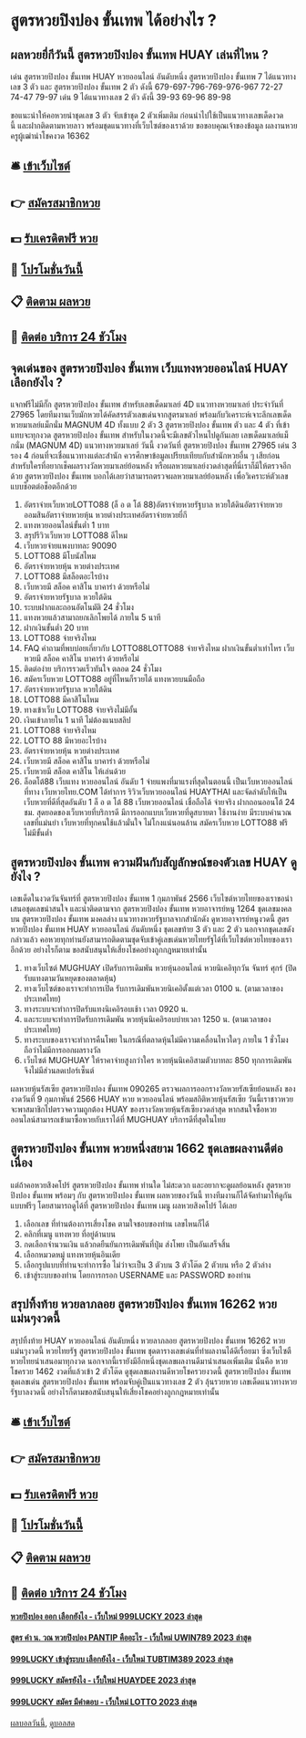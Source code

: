 # สูตรหวยปิงปอง ขั้นเทพ ได้อย่างไร ?
## ผลหวยยี่กีวันนี้ สูตรหวยปิงปอง ขั้นเทพ HUAY เล่นที่ไหน ?
เด่น สูตรหวยปิงปอง ขั้นเทพ HUAY หวยออนไลน์ อันดับหนึ่ง สูตรหวยปิงปอง ขั้นเทพ 7 ได้แนวทางเลข 3 ตัว และ สูตรหวยปิงปอง ขั้นเทพ 2 ตัว ดังนี้
679-697-796-769-976-967
72-27
74-47
79-97
เด่น 9 ได้แนวทางเลข 2 ตัว ดังนี้
39-93
69-96
89-98

ขอแนะนำให้คอหวยนำชุดเลข 3 ตัว จับเข้าชุด 2 ตัวเพิ่มเติม ก่อนนำไปใช้เป็นแนวทางเลขเด็ดงวดนี้ และฝากติดตามหวยลาว พร้อมชุดแนวทางที่เว็บไซต์ของเราด้วย
ขอขอบคุณเจ้าของข้อมูล
ผลงานหวยครูผู้เฒ่านำโชคงวด 16362

## 🛎 [เข้าเว็บไซต์](https://bit.ly/3BG5bNw)
## 👉 [สมัครสมาชิกหวย](https://bit.ly/3BG5bNw)
## 💵 [รับเครดิตฟรี หวย](https://bit.ly/3C3mvgS)
## 👑 [โปรโมชั่นวันนี้](https://bit.ly/3C3mvgS)
## 📋 [ติดตาม ผลหวย](https://bit.ly/3C3mvgS)
## 📱 [ติดต่อ บริการ 24 ชัวโมง](https://bit.ly/3C3mvgS)

## จุดเด่นของ สูตรหวยปิงปอง ขั้นเทพ เว็บแทงหวยออนไลน์ HUAY เลือกยังไง ?
แจกฟรีไม่มีกั๊ก สูตรหวยปิงปอง ขั้นเทพ สำหรับเลขเด็ดมาเลย์ 4D แนวทางหวยมาเลย์ ประจำวันที่ 27965 โดยทีมงานเว็บมักหวยได้คัดสรรตัวเลขเด่นจากสูตรมาเลย์ พร้อมกับวิเคราะห์เจาะลึกเลขเด็ดหวยมาเลย์แม็กนั่ม MAGNUM 4D ทั้งแบบ 2 ตัว 3 สูตรหวยปิงปอง ขั้นเทพ ตัว และ 4 ตัว ที่เข้าแทบจะทุกงวด สูตรหวยปิงปอง ขั้นเทพ สำหรับในงวดนี้จะมีเลขตัวไหนไปดูกันเลย
เลขเด็ดมาเลย์แม็กนั่ม (MAGNUM 4D) แนวทางหวยมาเลย์ วันนี้ งวดวันที่ สูตรหวยปิงปอง ขั้นเทพ 27965 เด่น 3 รอง 4
ก่อนที่จะเชื่อแนวทางแต่ละสำนัก ควรศึกษาข้อมูลเปรียบเทียบกับสำนักหวยอื่น ๆ เสียก่อน สำหรับใครที่อยากเช็คผลรางวัลหวยมาเลย์ย้อนหลัง หรือผลหวยมาเลย์งวดล่าสุดที่นี่เราก็มีให้ตรวจอีกด้วย สูตรหวยปิงปอง ขั้นเทพ บอกได้เลยว่าสามารถตรวจผลหวยมาเลย์ย้อนหลัง เพื่อวิเคราะห์ตัวเลขแบบช็อตต่อช็อตอีกด้วย
1. อัตราจ่ายเว็บหวยLOTTO88 (ล็ อ ต โต้ 88)อัตราจ่ายหวยรัฐบาล หวยใต้ดินอัตราจ่ายหวยออมสินอัตราจ่ายหวยหุ้น หวยต่างประเทศอัตราจ่ายหวยยี่กี
2. แทงหวยออนไลน์ขั้นต่ำ 1 บาท
3. สรุปรีวิวเว็บหวย LOTTO88 ดีไหม
4. เว็บหวยจ่ายแพงบาทละ 90090
5. LOTTO88 มีโบนัสไหม
6. อัตราจ่ายหวยหุ้น หวยต่างประเทศ
7. LOTTO88 มีสล็อตอะไรบ้าง
8. เว็บหวยมี สล็อค คาสิโน บาคาร่า ด้วยหรือไม่
9. อัตราจ่ายหวยรัฐบาล หวยใต้ดิน
10. ระบบฝากและถอนอัตโนมัติ 24 ชั่วโมง
11. แทงหวยแล้วสามาถยกเลิกโพยได้ ภายใน 5 นาที
12. ฝากเงินขั้นต่ำ 20 บาท
13. LOTTO88 จ่ายจริงไหม
14. FAQ คำถามที่พบบ่อยเกี่ยวกับ LOTTO88LOTTO88 จ่ายจริงไหม ฝากเงินขั้นต่ำเท่าไหร เว็บหวยมี สล็อค คาสิโน บาคาร่า ด้วยหรือไม่
15. ติดต่อง่าย บริการรวดเร็วทันใจ ตลอด 24 ชั่วโมง
16. สมัครเว็บหวย LOTTO88 อยู่ที่ไหนก็รวยได้ แทงหวยบนมือถือ
17. อัตราจ่ายหวยรัฐบาล หวยใต้ดิน
18. LOTTO88 มีคาสิโนไหม
19. ทางเข้าเว็บ LOTTO88 จ่ายจริงไม่มีอั้น
20. เงินเข้าภายใน 1 นาที ไม่ต้องแนบสลิป
21. LOTTO88 จ่ายจริงไหม
22. LOTTO 88 มีหวยอะไรบ้าง
23. อัตราจ่ายหวยหุ้น หวยต่างประเทศ
24. เว็บหวยมี สล็อค คาสิโน บาคาร่า ด้วยหรือไม่
25. เว็บหวยมี สล็อต คาสิโน ให้เล่นด้วย
26. ล็อตโต้88 เว็บแทง หวยออนไลน์ อันดับ 1 จ่ายแพงที่มาแรงที่สุดในตอนนี้ เป็นเว็บหวยออนไลน์ ที่ทาง เว็บหวยไทย.COM ได้ทำการ ริวิวเว็บหวยออนไลน์ HUAYTHAI และจัดลำดับให้เป็นเว็บหวยที่ดีที่สุดอันดับ 1 ล็ อ ต โต้ 88 เว็บหวยออนไลน์ เชื่อถือได้ จ่ายจริง ฝากถอนออนโต้ 24 ชม. สุดยอดของเว็บหวยที่บริการดี มีการออกแบบเว็บหวยที่ดูสบายตา ใช้งานง่าย มีระบบคำนวณเลขที่แม่นยำ เว็บหวยที่ทุกคนใช้แล้วมั่นใจ ไม่โกงแน่นอนล้าน สมัครเว็บหวย LOTTO88 ฟรี ไม่มีขั้นต่ำ

## สูตรหวยปิงปอง ขั้นเทพ ความฝันกับสัญลักษณ์ของตัวเลข HUAY ดูยังไง ?
เลขเด็ดในงวดวันจันทร์ที่ สูตรหวยปิงปอง ขั้นเทพ 1 กุมภาพันธ์ 2566 เว็บไซต์หวยไทยของเราขอนำเสนอชุดเลขน่าสนใจ และน่าติดตามจาก สูตรหวยปิงปอง ขั้นเทพ หวยอาจารย์หนู 1264 ชุดเลขมงคลบน สูตรหวยปิงปอง ขั้นเทพ มงคลล่าง แนวทางหวยรัฐบาลจากสำนักดัง ดูหวยอาจารย์หนูงวดนี้ สูตรหวยปิงปอง ขั้นเทพ HUAY หวยออนไลน์ อันดับหนึ่ง ชุดเลขท้าย 3 ตัว และ 2 ตัว นอกจากชุดเลขดังกล่าวแล้ว คอหวยทุกท่านยังสามารถติดตามชุดจับเข้าคู่เลขเด่นหวยไทยรัฐได้ที่เว็บไซต์หวยไทยของเราอีกด้วย อย่างไรก็ตาม ขอสนับสนุนให้เสี่ยงโชคอย่างถูกกฎหมายเท่านั้น
1. ทางเว็บไซต์ MUGHUAY เปิดรับการเดิมพัน หวยหุ้นออนไลน์ หวยนิเคอิทุกวัน จันทร์ ศุกร์ (ปิดรับแทงตามวันหยุดของตลาดหุ้น)
2. ทางเว็บไซต์ของเราจะทำการเปิด รับการเดิมพันหวยนิเคอิตั้งแต่เวลา 0100 น. (ตามเวลาของประเทศไทย)
3. ทางระบบจะทำการปิดรับแทงนิเคอิรอบเช้า เวลา 0920 น.
4. และระบบจะทำการปิดรับการเดิมพัน หวยหุ้นนิเคอิรอบบ่ายเวลา 1250 น. (ตามเวลาของประเทศไทย)
5. ทางระบบของเราจะทำการคืนโพย ในกรณีที่ตลาดหุ้นไม่มีความเคลื่อนไหวใดๆ ภายใน 1 ชั่วโมง ถือว่าไม่มีการออกผลรางวัล
6. เว็บไซต์ MUGHUAY ให้ราคาจ่ายสูงกว่าใคร หวยหุ้นนิเคอิสามตัวบาทละ 850 ทุกการเดิมพันจึงไม่มีส่วนลดเปอร์เซ็นต์

ผลหวยหุ้นรัสเซีย สูตรหวยปิงปอง ขั้นเทพ 090265 ตรวจผลการออกรางวัลหวยรัสเซียย้อนหลัง ของงวดวันที่ 9 กุมภาพันธ์ 2566 HUAY หวย หวยออนไลน์ พร้อมสถิติหวยหุ้นรัสเซีย วันนี้เราชาวหวยจะพาสมาชิกไปตรวจความถูกต้อง HUAY ของรางวัลหวยหุ้นรัสเซียงวดล่าสุด หากสนใจซื้อหวยออนไลน์สามารถเข้ามาซื้อหวยกับเราได้ที่ MUGHUAY บริการดีที่สุดในไทย

## สูตรหวยปิงปอง ขั้นเทพ หวยหนึ่งสยาม 1662 ชุดเลขผลงานดีต่อเนื่อง
แต่ถ้าคอหวยสิงคโปร์ สูตรหวยปิงปอง ขั้นเทพ ท่านใด ไม่สะดวก และอยากจะดูผลย้อนหลัง สูตรหวยปิงปอง ขั้นเทพ พร้อมๆ กับ สูตรหวยปิงปอง ขั้นเทพ ผลหวยของวันนี้ ทางทีมงานก็ได้จัดทำมาให้ดูกันแบบฟรีๆ โดยสามารถดูได้ที่ สูตรหวยปิงปอง ขั้นเทพ เมนู ผลหวยสิงคโปร์ ได้เลย
1. เลือกเลข ที่ท่านต้องการเสี่ยงโชค ตามใจชอบของท่าน เลขไหนก็ได้
2. คลิกที่เมนู แทงหวย ที่อยู่ด้านบน
3. กดเลือกจำนวนเงิน แล้วกดยืนยันการเดิมพันที่ปุ่ม ส่งโพย เป็นอันเสร็จสิ้น
4. เลือกหมวดหมู่ แทงหวยหุ้นอินเดีย
5. เลือกรูปแบบที่ท่านจะทำการซื้อ ไม่ว่าจะเป็น 3 ตัวบน 3 ตัวโต๊ด 2 ตัวบน หรือ 2 ตัวล่าง
6. เข้าสู่ระบบของท่าน โดยการกรอก USERNAME และ PASSWORD ของท่าน

## สรุปทิ้งท้าย หวยลาภลอย สูตรหวยปิงปอง ขั้นเทพ 16262 หวยแม่นๆงวดนี้
สรุปทิ้งท้าย HUAY หวยออนไลน์ อันดับหนึ่ง หวยลาภลอย สูตรหวยปิงปอง ขั้นเทพ 16262 หวยแม่นๆงวดนี้ หวยไทยรัฐ สูตรหวยปิงปอง ขั้นเทพ ชุดตารางเลขเด่นที่ทำผลงานได้ดีเรื่อยมา ซึ่งเว็บไซตืหวยไทยนำเสนอมาทุกงวด นอกจากนี้เรายังมีอีกหนึ่งชุดเลขผลงานดีมานำเสนอเพิ่มเติม นั่นคือ หวยโชครวย 1462 งวดที่แล้วเข้า 2 ตัวโต๊ด ดูชุดเลขผลงานดีหวยโชครวยงวดนี้ สูตรหวยปิงปอง ขั้นเทพ ชุดเลขเด่น สูตรหวยปิงปอง ขั้นเทพ พร้อมจับคู่เป็นแนวทางเลข 2 ตัว ลุ้นรวยหวย เลขเด็ดแนวทางหวยรัฐบาลงวดนี้ อย่างไรก็ตามขอสนับสนุนให้เสี่ยงโชคอย่างถูกกฎหมายเท่านั้น

## 🛎 [เข้าเว็บไซต์](https://bit.ly/3BG5bNw)
## 👉 [สมัครสมาชิกหวย](https://bit.ly/3BG5bNw)
## 💵 [รับเครดิตฟรี หวย](https://bit.ly/3C3mvgS)
## 👑 [โปรโมชั่นวันนี้](https://bit.ly/3C3mvgS)
## 📋 [ติดตาม ผลหวย](https://bit.ly/3C3mvgS)
## 📱 [ติดต่อ บริการ 24 ชัวโมง](https://bit.ly/3C3mvgS)

#### [หวยปิงปอง ออก เลือกยังไง - เว็บใหม่ 999LUCKY 2023 ล่าสุด](https://atom.io/themes/หวยปิงปอง%20ออก%20เลือกยังไง%20-%20เว็บใหม่%20999lucky%202023%20ล่าสุด)
#### [สูตร คํา น. วณ หวยปิงปอง PANTIP คืออะไร - เว็บใหม่ UWIN789 2023 ล่าสุด](https://atom.io/themes/สูตร%20คํา%20น.%20วณ%20หวยปิงปอง%20pantip%20คืออะไร%20-%20เว็บใหม่%20uwin789%202023%20ล่าสุด)
#### [999LUCKY เข้าสู่ระบบ เลือกยังไง - เว็บใหม่ TUBTIM389 2023 ล่าสุด](https://atom.io/themes/999lucky%20เข้าสู่ระบบ%20เลือกยังไง%20-%20เว็บใหม่%20tubtim389%202023%20ล่าสุด)
#### [999LUCKY สมัครยังไง - เว็บใหม่ HUAYDEE 2023 ล่าสุด](https://atom.io/themes/999lucky%20สมัครยังไง%20-%20เว็บใหม่%20huaydee%202023%20ล่าสุด)
#### [999LUCKY สมัคร มีคำตอบ - เว็บใหม่ LOTTO 2023 ล่าสุด](https://atom.io/themes/999lucky%20สมัคร%20มีคำตอบ%20-%20เว็บใหม่%20lotto%202023%20ล่าสุด)

[ผลบอลวันนี้](https://siamsport.tv "ผลบอลวันนี้"), [ดูบอลสด](https://siamsport.tv/ดูบอลสด "ดูบอลสด")